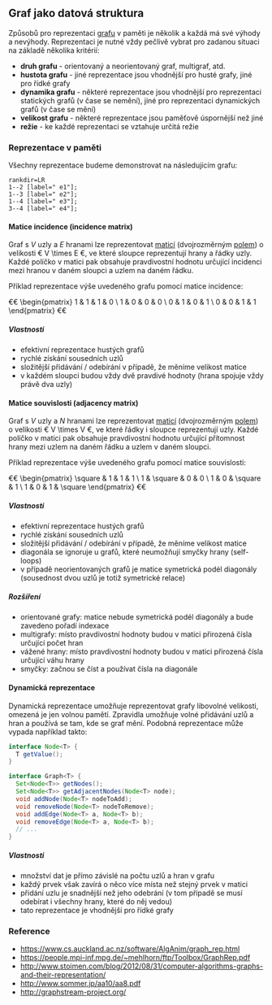 ## Graf jako datová struktura

Způsobů pro reprezentaci [grafu](wiki/graf) v paměti je několik a každá má své výhody a nevýhody. Reprezentaci je nutné vždy pečlivě vybrat pro zadanou situaci na základě několika kritérií:

- **druh grafu** - orientovaný a neorientovaný graf, multigraf, atd.
- **hustota grafu** - jiné reprezentace jsou vhodnější pro husté grafy, jiné pro řídké grafy
- **dynamika grafu** - některé reprezentace jsou vhodnější pro reprezentaci statických grafů (v čase se nemění), jiné pro reprezentaci dynamických grafů (v čase se mění)
- **velikost grafu** - některé reprezentace jsou paměťově úspornější než jiné
- **režie** - ke každé reprezentaci se vztahuje určitá režie

### Reprezentace v paměti

Všechny reprezentace budeme demonstrovat na následujícím grafu:

```dot:graph
rankdir=LR
1--2 [label=" e1"];
1--3 [label=" e2"];
1--4 [label=" e3"];
3--4 [label=" e4"];
```

#### Matice incidence (incidence matrix)

Graf s *V* uzly a *E* hranami lze reprezentovat [maticí](wiki/matice) (dvojrozměrným [polem](wiki/datova-struktura-pole)) o velikosti € V \times E €, ve které sloupce reprezentují hrany a řádky uzly. Každé políčko v matici pak obsahuje pravdivostní hodnotu určující incidenci mezi hranou v daném sloupci a uzlem na daném řádku.

Příklad reprezentace výše uvedeného grafu pomocí matice incidence:

€€ \begin{pmatrix}
1 & 1 & 1 & 0 \\ 
1 & 0 & 0 & 0 \\ 
0 & 1 & 0 & 1 \\ 
0 & 0 & 1 & 1
\end{pmatrix} €€

##### Vlastnosti

- efektivní reprezentace hustých grafů
- rychlé získání sousedních uzlů
- složitější přidávání / odebírání v případě, že měníme velikost matice
- v každém sloupci budou vždy dvě pravdivé hodnoty (hrana spojuje vždy právě dva uzly)

#### Matice souvislosti (adjacency matrix)

Graf s *V* uzly a *N* hranami lze reprezentovat [maticí](wiki/matice) (dvojrozměrným [polem](wiki/datova-struktura-pole)) o velikosti € V \times V €, ve které řádky i sloupce reprezentují uzly. Každé políčko v matici pak obsahuje pravdivostní hodnotu určující přítomnost hrany mezi uzlem na daném řádku a uzlem v daném sloupci.

Příklad reprezentace výše uvedeného grafu pomocí matice souvislosti:

€€ \begin{pmatrix}
\square & 1 & 1 & 1 \\ 
1 & \square & 0 & 0 \\ 
1 & 0 & \square & 1 \\ 
1 & 0 & 1 & \square
\end{pmatrix} €€

##### Vlastnosti

- efektivní reprezentace hustých grafů
- rychlé získání sousedních uzlů
- složitější přidávání / odebírání v případě, že měníme velikost matice
- diagonála se ignoruje u grafů, které neumožňují smyčky hrany (self-loops)
- v případě neorientovaných grafů je matice symetrická podél diagonály (sousednost dvou uzlů je totiž symetrické relace)

##### Rozšíření

- orientované grafy: matice nebude symetrická podél diagonály a bude zavedeno pořadí indexace
- multigrafy: místo pravdivostní hodnoty budou v matici přirozená čísla určující počet hran
- vážené hrany: místo pravdivostní hodnoty budou v matici přirozená čísla určující váhu hrany
- smyčky: začnou se číst a používat čísla na diagonále

#### Dynamická reprezentace

Dynamická reprezentace umožňuje reprezentovat grafy libovolné velikosti, omezená je jen volnou pamětí. Zpravidla umožňuje volné přidávání uzlů a hran a používá se tam, kde se graf mění. Podobná reprezentace může vypada například takto:

```java
interface Node<T> {
  T getValue();
}

interface Graph<T> {
  Set<Node<T>> getNodes();
  Set<Node<T>> getAdjacentNodes(Node<T> node);
  void addNode(Node<T> nodeToAdd);
  void removeNode(Node<T> nodeToRemove);
  void addEdge(Node<T> a, Node<T> b);
  void removeEdge(Node<T> a, Node<T> b);
  // ...
}
```

##### Vlastnosti

- množství dat je přímo závislé na počtu uzlů a hran v grafu
- každý prvek však zavírá o něco více místa než stejný prvek v matici
- přidání uzlu je snadnější než jeho odebrání (v tom případě se musí odebírat i všechny hrany, které do něj vedou)
- tato reprezentace je vhodnější pro řídké grafy

### Reference

- https://www.cs.auckland.ac.nz/software/AlgAnim/graph_rep.html
- https://people.mpi-inf.mpg.de/~mehlhorn/ftp/Toolbox/GraphRep.pdf
- http://www.stoimen.com/blog/2012/08/31/computer-algorithms-graphs-and-their-representation/
- http://www.sommer.jp/aa10/aa8.pdf
- http://graphstream-project.org/